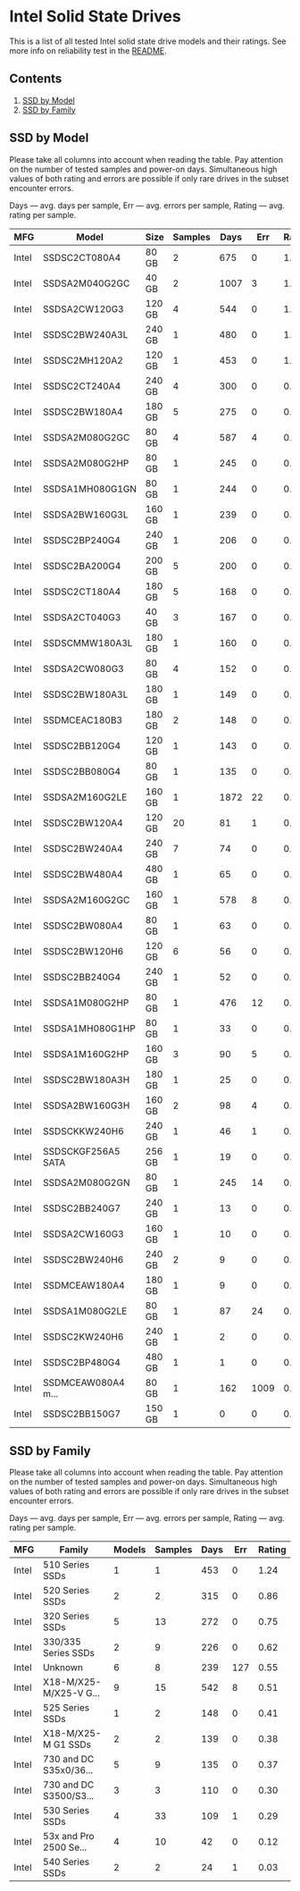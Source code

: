 Intel Solid State Drives
========================

This is a list of all tested Intel solid state drive models and their ratings. See
more info on reliability test in the [README](https://github.com/linuxhw/SMART).

Contents
--------

1. [ SSD by Model  ](#ssd-by-model)
2. [ SSD by Family ](#ssd-by-family)

SSD by Model
------------

Please take all columns into account when reading the table. Pay attention on the
number of tested samples and power-on days. Simultaneous high values of both rating
and errors are possible if only rare drives in the subset encounter errors.

Days   — avg. days per sample,
Err    — avg. errors per sample,
Rating — avg. rating per sample.

| MFG       | Model              | Size   | Samples | Days  | Err   | Rating |
|-----------|--------------------|--------|---------|-------|-------|--------|
| Intel     | SSDSC2CT080A4      | 80 GB  | 2       | 675   | 0     | 1.85   |
| Intel     | SSDSA2M040G2GC     | 40 GB  | 2       | 1007  | 3     | 1.69   |
| Intel     | SSDSA2CW120G3      | 120 GB | 4       | 544   | 0     | 1.49   |
| Intel     | SSDSC2BW240A3L     | 240 GB | 1       | 480   | 0     | 1.32   |
| Intel     | SSDSC2MH120A2      | 120 GB | 1       | 453   | 0     | 1.24   |
| Intel     | SSDSC2CT240A4      | 240 GB | 4       | 300   | 0     | 0.82   |
| Intel     | SSDSC2BW180A4      | 180 GB | 5       | 275   | 0     | 0.76   |
| Intel     | SSDSA2M080G2GC     | 80 GB  | 4       | 587   | 4     | 0.71   |
| Intel     | SSDSA2M080G2HP     | 80 GB  | 1       | 245   | 0     | 0.67   |
| Intel     | SSDSA1MH080G1GN    | 80 GB  | 1       | 244   | 0     | 0.67   |
| Intel     | SSDSA2BW160G3L     | 160 GB | 1       | 239   | 0     | 0.66   |
| Intel     | SSDSC2BP240G4      | 240 GB | 1       | 206   | 0     | 0.56   |
| Intel     | SSDSC2BA200G4      | 200 GB | 5       | 200   | 0     | 0.55   |
| Intel     | SSDSC2CT180A4      | 180 GB | 5       | 168   | 0     | 0.46   |
| Intel     | SSDSA2CT040G3      | 40 GB  | 3       | 167   | 0     | 0.46   |
| Intel     | SSDSCMMW180A3L     | 180 GB | 1       | 160   | 0     | 0.44   |
| Intel     | SSDSA2CW080G3      | 80 GB  | 4       | 152   | 0     | 0.42   |
| Intel     | SSDSC2BW180A3L     | 180 GB | 1       | 149   | 0     | 0.41   |
| Intel     | SSDMCEAC180B3      | 180 GB | 2       | 148   | 0     | 0.41   |
| Intel     | SSDSC2BB120G4      | 120 GB | 1       | 143   | 0     | 0.39   |
| Intel     | SSDSC2BB080G4      | 80 GB  | 1       | 135   | 0     | 0.37   |
| Intel     | SSDSA2M160G2LE     | 160 GB | 1       | 1872  | 22    | 0.22   |
| Intel     | SSDSC2BW120A4      | 120 GB | 20      | 81    | 1     | 0.21   |
| Intel     | SSDSC2BW240A4      | 240 GB | 7       | 74    | 0     | 0.21   |
| Intel     | SSDSC2BW480A4      | 480 GB | 1       | 65    | 0     | 0.18   |
| Intel     | SSDSA2M160G2GC     | 160 GB | 1       | 578   | 8     | 0.18   |
| Intel     | SSDSC2BW080A4      | 80 GB  | 1       | 63    | 0     | 0.17   |
| Intel     | SSDSC2BW120H6      | 120 GB | 6       | 56    | 0     | 0.15   |
| Intel     | SSDSC2BB240G4      | 240 GB | 1       | 52    | 0     | 0.14   |
| Intel     | SSDSA1M080G2HP     | 80 GB  | 1       | 476   | 12    | 0.10   |
| Intel     | SSDSA1MH080G1HP    | 80 GB  | 1       | 33    | 0     | 0.09   |
| Intel     | SSDSA1M160G2HP     | 160 GB | 3       | 90    | 5     | 0.08   |
| Intel     | SSDSC2BW180A3H     | 180 GB | 1       | 25    | 0     | 0.07   |
| Intel     | SSDSA2BW160G3H     | 160 GB | 2       | 98    | 4     | 0.06   |
| Intel     | SSDSCKKW240H6      | 240 GB | 1       | 46    | 1     | 0.06   |
| Intel     | SSDSCKGF256A5 SATA | 256 GB | 1       | 19    | 0     | 0.05   |
| Intel     | SSDSA2M080G2GN     | 80 GB  | 1       | 245   | 14    | 0.04   |
| Intel     | SSDSC2BB240G7      | 240 GB | 1       | 13    | 0     | 0.04   |
| Intel     | SSDSA2CW160G3      | 160 GB | 1       | 10    | 0     | 0.03   |
| Intel     | SSDSC2BW240H6      | 240 GB | 2       | 9     | 0     | 0.03   |
| Intel     | SSDMCEAW180A4      | 180 GB | 1       | 9     | 0     | 0.02   |
| Intel     | SSDSA1M080G2LE     | 80 GB  | 1       | 87    | 24    | 0.01   |
| Intel     | SSDSC2KW240H6      | 240 GB | 1       | 2     | 0     | 0.01   |
| Intel     | SSDSC2BP480G4      | 480 GB | 1       | 1     | 0     | 0.01   |
| Intel     | SSDMCEAW080A4 m... | 80 GB  | 1       | 162   | 1009  | 0.00   |
| Intel     | SSDSC2BB150G7      | 150 GB | 1       | 0     | 0     | 0.00   |

SSD by Family
-------------

Please take all columns into account when reading the table. Pay attention on the
number of tested samples and power-on days. Simultaneous high values of both rating
and errors are possible if only rare drives in the subset encounter errors.

Days   — avg. days per sample,
Err    — avg. errors per sample,
Rating — avg. rating per sample.

| MFG       | Family                 | Models | Samples | Days  | Err   | Rating |
|-----------|------------------------|--------|---------|-------|-------|--------|
| Intel     | 510 Series SSDs        | 1      | 1       | 453   | 0     | 1.24   |
| Intel     | 520 Series SSDs        | 2      | 2       | 315   | 0     | 0.86   |
| Intel     | 320 Series SSDs        | 5      | 13      | 272   | 0     | 0.75   |
| Intel     | 330/335 Series SSDs    | 2      | 9       | 226   | 0     | 0.62   |
| Intel     | Unknown                | 6      | 8       | 239   | 127   | 0.55   |
| Intel     | X18-M/X25-M/X25-V G... | 9      | 15      | 542   | 8     | 0.51   |
| Intel     | 525 Series SSDs        | 1      | 2       | 148   | 0     | 0.41   |
| Intel     | X18-M/X25-M G1 SSDs    | 2      | 2       | 139   | 0     | 0.38   |
| Intel     | 730 and DC S35x0/36... | 5      | 9       | 135   | 0     | 0.37   |
| Intel     | 730 and DC S3500/S3... | 3      | 3       | 110   | 0     | 0.30   |
| Intel     | 530 Series SSDs        | 4      | 33      | 109   | 1     | 0.29   |
| Intel     | 53x and Pro 2500 Se... | 4      | 10      | 42    | 0     | 0.12   |
| Intel     | 540 Series SSDs        | 2      | 2       | 24    | 1     | 0.03   |
